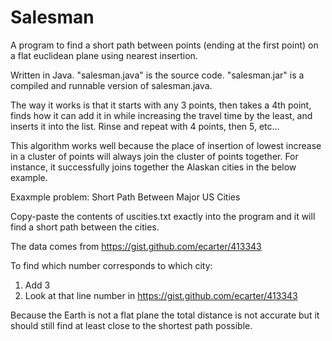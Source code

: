 
# Salesman

A program to find a short path between points (ending at the first point) 
on a flat euclidean plane using nearest insertion.

Written in Java. "salesman.java" is the source code.
"salesman.jar" is a compiled and runnable version of salesman.java.

The way it works is that it starts with any 3 points, then takes a 4th point, 
finds how it can add it in while increasing the travel time by the least, and 
inserts it into the list. Rinse and repeat with 4 points, then 5, etc...

This algorithm works well because the place of insertion of lowest increase in 
a cluster of points will always join the cluster of points together. For instance, 
it successfully joins together the Alaskan cities in the below example.



Exaxmple problem: Short Path Between Major US Cities

Copy-paste the contents of uscities.txt exactly into the program 
and it will find a short path between the cities.

The data comes from https://gist.github.com/ecarter/413343

To find which number corresponds to which city: 
1. Add 3
2. Look at that line number in https://gist.github.com/ecarter/413343

Because the Earth is not a flat plane the total distance is not accurate 
but it should still find at least close to the shortest path possible.



